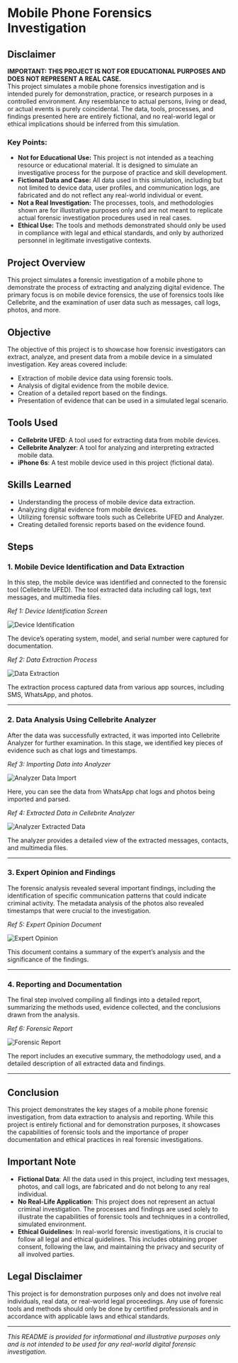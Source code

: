 # Mobile Phone Forensics Investigation

## Disclaimer

**IMPORTANT: THIS PROJECT IS NOT FOR EDUCATIONAL PURPOSES AND DOES NOT REPRESENT A REAL CASE.**  
This project simulates a mobile phone forensics investigation and is intended purely for demonstration, practice, or research purposes in a controlled environment. Any resemblance to actual persons, living or dead, or actual events is purely coincidental. The data, tools, processes, and findings presented here are entirely fictional, and no real-world legal or ethical implications should be inferred from this simulation.

### Key Points:
- **Not for Educational Use:** This project is not intended as a teaching resource or educational material. It is designed to simulate an investigative process for the purpose of practice and skill development.
- **Fictional Data and Case:** All data used in this simulation, including but not limited to device data, user profiles, and communication logs, are fabricated and do not reflect any real-world individual or event.
- **Not a Real Investigation:** The processes, tools, and methodologies shown are for illustrative purposes only and are not meant to replicate actual forensic investigation procedures used in real cases.
- **Ethical Use:** The tools and methods demonstrated should only be used in compliance with legal and ethical standards, and only by authorized personnel in legitimate investigative contexts. 

## Project Overview

This project simulates a forensic investigation of a mobile phone to demonstrate the process of extracting and analyzing digital evidence. The primary focus is on mobile device forensics, the use of forensics tools like Cellebrite, and the examination of user data such as messages, call logs, photos, and more.

## Objective

The objective of this project is to showcase how forensic investigators can extract, analyze, and present data from a mobile device in a simulated investigation. Key areas covered include:

- Extraction of mobile device data using forensic tools.
- Analysis of digital evidence from the mobile device.
- Creation of a detailed report based on the findings.
- Presentation of evidence that can be used in a simulated legal scenario.

## Tools Used

- **Cellebrite UFED**: A tool used for extracting data from mobile devices.
- **Cellebrite Analyzer**: A tool for analyzing and interpreting extracted mobile data.
- **iPhone 6s**: A test mobile device used in this project (fictional data).

## Skills Learned

- Understanding the process of mobile device data extraction.
- Analyzing digital evidence from mobile devices.
- Utilizing forensic software tools such as Cellebrite UFED and Analyzer.
- Creating detailed forensic reports based on the evidence found.

## Steps

### 1. Mobile Device Identification and Data Extraction

In this step, the mobile device was identified and connected to the forensic tool (Cellebrite UFED). The tool extracted data including call logs, text messages, and multimedia files.

*Ref 1: Device Identification Screen*

![Device Identification](path-to-image)

The device’s operating system, model, and serial number were captured for documentation.

*Ref 2: Data Extraction Process*

![Data Extraction](path-to-image)

The extraction process captured data from various app sources, including SMS, WhatsApp, and photos.

---

### 2. Data Analysis Using Cellebrite Analyzer

After the data was successfully extracted, it was imported into Cellebrite Analyzer for further examination. In this stage, we identified key pieces of evidence such as chat logs and timestamps.

*Ref 3: Importing Data into Analyzer*

![Analyzer Data Import](path-to-image)

Here, you can see the data from WhatsApp chat logs and photos being imported and parsed.

*Ref 4: Extracted Data in Cellebrite Analyzer*

![Analyzer Extracted Data](path-to-image)

The analyzer provides a detailed view of the extracted messages, contacts, and multimedia files.

---

### 3. Expert Opinion and Findings

The forensic analysis revealed several important findings, including the identification of specific communication patterns that could indicate criminal activity. The metadata analysis of the photos also revealed timestamps that were crucial to the investigation.

*Ref 5: Expert Opinion Document*

![Expert Opinion](path-to-image)

This document contains a summary of the expert’s analysis and the significance of the findings.

---

### 4. Reporting and Documentation

The final step involved compiling all findings into a detailed report, summarizing the methods used, evidence collected, and the conclusions drawn from the analysis.

*Ref 6: Forensic Report*

![Forensic Report](path-to-image)

The report includes an executive summary, the methodology used, and a detailed description of all extracted data and findings.

---

## Conclusion

This project demonstrates the key stages of a mobile phone forensic investigation, from data extraction to analysis and reporting. While this project is entirely fictional and for demonstration purposes, it showcases the capabilities of forensic tools and the importance of proper documentation and ethical practices in real forensic investigations.

## Important Note

- **Fictional Data**: All the data used in this project, including text messages, photos, and call logs, are fabricated and do not belong to any real individual.
- **No Real-Life Application**: This project does not represent an actual criminal investigation. The processes and findings are used solely to illustrate the capabilities of forensic tools and techniques in a controlled, simulated environment.
- **Ethical Guidelines**: In real-world forensic investigations, it is crucial to follow all legal and ethical guidelines. This includes obtaining proper consent, following the law, and maintaining the privacy and security of all involved parties.

## Legal Disclaimer

This project is for demonstration purposes only and does not involve real individuals, real data, or real-world legal proceedings. Any use of forensic tools and methods should only be done by certified professionals and in accordance with applicable laws and ethical standards.

---

*This README is provided for informational and illustrative purposes only and is not intended to be used for any real-world digital forensic investigation.*
